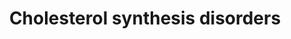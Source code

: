 ---
annotations:
- id: DOID:0080582
  type: Disease Ontology
  value: hypotrichosis 14
- id: DOID:0111588
  parent: genetic disease
  type: Disease Ontology
  value: Greenberg dysplasia
- id: DOID:0050452
  parent: genetic disease
  type: Disease Ontology
  value: mevalonic aciduria
- id: DOID:4
  type: Disease Ontology
  value: disease
- id: PW:0001346
  parent: regulatory pathway
  type: Pathway Ontology
  value: cholesterol transport pathway
- id: PW:0000752
  parent: classic metabolic pathway
  type: Pathway Ontology
  value: altered cholesterol biosynthetic pathway
- id: PW:0001304
  parent: classic metabolic pathway
  type: Pathway Ontology
  value: cholesterol metabolic pathway
- id: DOID:3805
  type: Disease Ontology
  value: porokeratosis
- id: DOID:0080352
  parent: genetic disease
  type: Disease Ontology
  value: X-linked chondrodysplasia punctata 2
- id: DOID:0110267
  parent: genetic disease
  type: Disease Ontology
  value: cataract 44
- id: PW:0000454
  parent: classic metabolic pathway
  type: Pathway Ontology
  value: cholesterol biosynthetic pathway
- id: PW:0002106
  parent: disease pathway
  type: Pathway Ontology
  value: desmosterolosis pathway
- id: DOID:0050462
  parent: genetic disease
  type: Disease Ontology
  value: Antley-Bixler syndrome
- id: DOID:0111822
  parent: genetic disease
  type: Disease Ontology
  value: CHILD syndrome
- id: DOID:14692
  parent: genetic disease
  type: Disease Ontology
  value: Smith-Lemli-Opitz syndrome
- id: DOID:0080950
  parent: genetic disease
  type: Disease Ontology
  value: alopecia-mental retardation syndrome 4
authors:
- EvelinePeterse
- DeSl
- Fehrhart
- Eweitz
citedin: ''
communities:
- IEM
- ONTOX
- RareDiseases
description: Cholesterol is synthesized via a cascade of enzymatic reactions known
  as the mevalonate pathway. This series of reactions is primarily regulated by a
  rate-limiting step involving the conversion of hydroxyl-methyl glutaryl-coenzyme
  A (HMG-CoA) into mevalonate. In this pathway multiple diseases and disorders involving
  the cholesterol synthesis are included and its role depicted in the pathway.
last-edited: 2024-01-29
ndex: null
organisms:
- Homo sapiens
redirect_from:
- /index.php/Pathway:WP5193
- /instance/WP5193
- /instance/WP5193_r128200
revision: r128200
schema-jsonld:
- '@context': https://schema.org/
  '@id': https://wikipathways.github.io/pathways/WP5193.html
  '@type': Dataset
  creator:
    '@type': Organization
    name: WikiPathways
  description: Cholesterol is synthesized via a cascade of enzymatic reactions known
    as the mevalonate pathway. This series of reactions is primarily regulated by
    a rate-limiting step involving the conversion of hydroxyl-methyl glutaryl-coenzyme
    A (HMG-CoA) into mevalonate. In this pathway multiple diseases and disorders involving
    the cholesterol synthesis are included and its role depicted in the pathway.
  keywords:
  - (R)-Mevalonic acid 5-phosphate
  - (S)-2,3-epoxysqualene
  - (r)-mevalonic acid-5-pyrophosphate
  - 7-Dehydrocholesterol
  - Acetyl-CoA
  - CYP51A1
  - DHCR24
  - DHCR7
  - Desmosterol
  - Dimethylallyl pyrophosphate
  - EBP
  - FDFT1
  - FDPS
  - Farnesyl pyrophosphate
  - Geranyl-PP
  - HMG-CoA
  - HMGCR
  - HMGCS1
  - HSD3B2
  - IDI1
  - LBR
  - LSS
  - Lathosterol
  - MSMO1
  - MVD
  - MVK
  - Mevalonic acid
  - PMVK
  - SC5D
  - SQLE
  - Zymosterol
  - cholesterol
  - isopentenyl pyrophosphate
  - lanosterol
  - squalene
  license: CC0
  name: Cholesterol synthesis disorders
seo: CreativeWork
title: Cholesterol synthesis disorders
wpid: WP5193
---